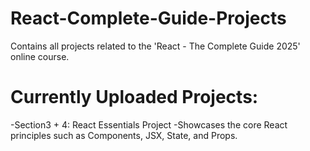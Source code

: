 # React-Complete-Guide-Projects
Contains all projects related to the 'React - The Complete Guide 2025' online course.

# Currently Uploaded Projects:
-Section3 + 4: React Essentials Project
  -Showcases the core React principles such as Components, JSX, State, and Props.
